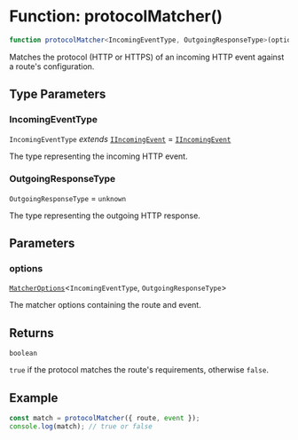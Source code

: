 # Function: protocolMatcher()

```ts
function protocolMatcher<IncomingEventType, OutgoingResponseType>(options): boolean;
```

Matches the protocol (HTTP or HTTPS) of an incoming HTTP event against a route's configuration.

## Type Parameters

### IncomingEventType

`IncomingEventType` *extends* [`IIncomingEvent`](../../declarations/interfaces/IIncomingEvent.md) = [`IIncomingEvent`](../../declarations/interfaces/IIncomingEvent.md)

The type representing the incoming HTTP event.

### OutgoingResponseType

`OutgoingResponseType` = `unknown`

The type representing the outgoing HTTP response.

## Parameters

### options

[`MatcherOptions`](../interfaces/MatcherOptions.md)\<`IncomingEventType`, `OutgoingResponseType`\>

The matcher options containing the route and event.

## Returns

`boolean`

`true` if the protocol matches the route's requirements, otherwise `false`.

## Example

```typescript
const match = protocolMatcher({ route, event });
console.log(match); // true or false
```
